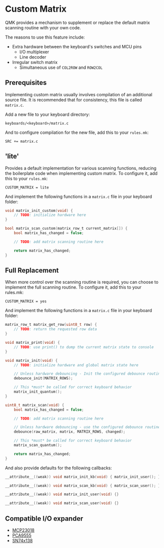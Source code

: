 # Custom Matrix

QMK provides a mechanism to supplement or replace the default matrix scanning routine with your own code.

The reasons to use this feature include:

* Extra hardware between the keyboard's switches and MCU pins
  * I/O multiplexer
  * Line decoder
* Irregular switch matrix
  * Simultaneous use of `COL2ROW` and `ROW2COL`

## Prerequisites

Implementing custom matrix usually involves compilation of an additional source file. It is recommended that for consistency, this file is called `matrix.c`.

Add a new file to your keyboard directory:
```
keyboards/<keyboard>/matrix.c
```

And to configure compilation for the new file, add this to your `rules.mk`:
```make
SRC += matrix.c
```

## 'lite'

Provides a default implementation for various scanning functions, reducing the boilerplate code when implementing custom matrix.
To configure it, add this to your `rules.mk`:

```make
CUSTOM_MATRIX = lite
```

And implement the following functions in a `matrix.c` file in your keyboard folder:

```c
void matrix_init_custom(void) {
    // TODO: initialize hardware here
}

bool matrix_scan_custom(matrix_row_t current_matrix[]) {
    bool matrix_has_changed = false;

    // TODO: add matrix scanning routine here

    return matrix_has_changed;
}
```


## Full Replacement

When more control over the scanning routine is required, you can choose to implement the full scanning routine.
To configure it, add this to your rules.mk:

```make
CUSTOM_MATRIX = yes
```

And implement the following functions in a `matrix.c` file in your keyboard folder:

```c
matrix_row_t matrix_get_row(uint8_t row) {
    // TODO: return the requested row data
}

void matrix_print(void) {
    // TODO: use print() to dump the current matrix state to console
}

void matrix_init(void) {
    // TODO: initialize hardware and global matrix state here

    // Unless hardware debouncing - Init the configured debounce routine
    debounce_init(MATRIX_ROWS);

    // This *must* be called for correct keyboard behavior
    matrix_init_quantum();
}

uint8_t matrix_scan(void) {
    bool matrix_has_changed = false;

    // TODO: add matrix scanning routine here

    // Unless hardware debouncing - use the configured debounce routine
    debounce(raw_matrix, matrix, MATRIX_ROWS, changed);

    // This *must* be called for correct keyboard behavior
    matrix_scan_quantum();

    return matrix_has_changed;
}
```

And also provide defaults for the following callbacks:

```c
__attribute__((weak)) void matrix_init_kb(void) { matrix_init_user(); }

__attribute__((weak)) void matrix_scan_kb(void) { matrix_scan_user(); }

__attribute__((weak)) void matrix_init_user(void) {}

__attribute__((weak)) void matrix_scan_user(void) {}
```

## Compatible I/O expander

* [MCP23018](https://www.microchip.com/en-us/product/MCP23018)
* [PCA9555](https://www.nxp.com/docs/en/data-sheet/PCA9555.pdf)
* [SN74x138](https://www.ti.com/product/SN7438)
